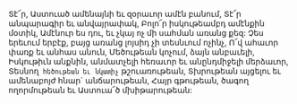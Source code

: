 
Տէ՜ր, Աստուած ամենայնի եւ զօրաւոր ամէն
բանում,
Տէ՜ր անպարագիր եւ անվայրափակ,
Բոլո՜ր իսկութեամբդ ամէնքին մօտիկ,
Ամէնուր ես դու, եւ չկայ ոչ մի սահման առանց
քեզ:
Չես երեւում երբէք, բայց առանց լոյսիդ չի
տեսնւում ոչինչ,
Ո՜վ ահաւոր փառք եւ անհաս անուն,
Մեծութեան կոչում, ձայն անբաւելի,
Իսկութիւն անքնին, անմատչելի հեռաւոր եւ
անընդմիջելի մերձաւոր,
Տեսնող` հեծութեան եւ նկատիչ` թշուառութեան,
Տխրութեան այցելու եւ ամենաբոյժ հնար`
անճարութեան,
Հայր գթութեան, ծագող ողորմութեան եւ
Աստուա՜ծ մխիթարութեան:
